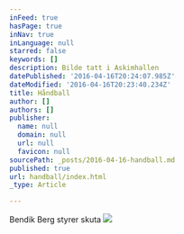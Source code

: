 ```yaml
---
inFeed: true
hasPage: true
inNav: true
inLanguage: null
starred: false
keywords: []
description: Bilde tatt i Askimhallen
datePublished: '2016-04-16T20:24:07.985Z'
dateModified: '2016-04-16T20:23:40.234Z'
title: Håndball
author: []
authors: []
publisher:
  name: null
  domain: null
  url: null
  favicon: null
sourcePath: _posts/2016-04-16-handball.md
published: true
url: handball/index.html
_type: Article

---
```

Bendik Berg styrer skuta
![](https://the-grid-user-content.s3-us-west-2.amazonaws.com/baba1d54-a2b3-4da2-8f7e-2c6e9cee5de7.jpg)